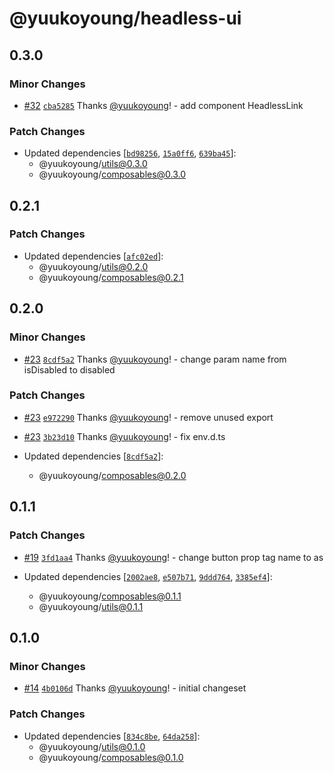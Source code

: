 # @yuukoyoung/headless-ui

## 0.3.0

### Minor Changes

- [#32](https://github.com/yuukoyoung/yuuko-design/pull/32) [`cba5285`](https://github.com/yuukoyoung/yuuko-design/commit/cba52856954b55319afe7a70bae0fcd3227a2429) Thanks [@yuukoyoung](https://github.com/yuukoyoung)! - add component HeadlessLink

### Patch Changes

- Updated dependencies [[`bd98256`](https://github.com/yuukoyoung/yuuko-design/commit/bd98256f8b81b115bd9d0fabac98c34c130f12d9), [`15a0ff6`](https://github.com/yuukoyoung/yuuko-design/commit/15a0ff6c957ed0d496d59e8af6981abfa3046270), [`639ba45`](https://github.com/yuukoyoung/yuuko-design/commit/639ba45eaabadd62f6e19f883763225f0977570b)]:
  - @yuukoyoung/utils@0.3.0
  - @yuukoyoung/composables@0.3.0

## 0.2.1

### Patch Changes

- Updated dependencies [[`afc02ed`](https://github.com/yuukoyoung/yuuko-design/commit/afc02edc0b624ee073a0a6603a5cf8d954aa7725)]:
  - @yuukoyoung/utils@0.2.0
  - @yuukoyoung/composables@0.2.1

## 0.2.0

### Minor Changes

- [#23](https://github.com/yuukoyoung/yuuko-design/pull/23) [`8cdf5a2`](https://github.com/yuukoyoung/yuuko-design/commit/8cdf5a27481df2be1994a6a84443bf23affe88e0) Thanks [@yuukoyoung](https://github.com/yuukoyoung)! - change param name from isDisabled to disabled

### Patch Changes

- [#23](https://github.com/yuukoyoung/yuuko-design/pull/23) [`e972290`](https://github.com/yuukoyoung/yuuko-design/commit/e9722905c80b524e45bb22142259a3bc963e97ab) Thanks [@yuukoyoung](https://github.com/yuukoyoung)! - remove unused export

- [#23](https://github.com/yuukoyoung/yuuko-design/pull/23) [`3b23d10`](https://github.com/yuukoyoung/yuuko-design/commit/3b23d10fee44c74fd37dbbae5930d041e782df48) Thanks [@yuukoyoung](https://github.com/yuukoyoung)! - fix env.d.ts

- Updated dependencies [[`8cdf5a2`](https://github.com/yuukoyoung/yuuko-design/commit/8cdf5a27481df2be1994a6a84443bf23affe88e0)]:
  - @yuukoyoung/composables@0.2.0

## 0.1.1

### Patch Changes

- [#19](https://github.com/yuukoyoung/yuuko-design/pull/19) [`3fd1aa4`](https://github.com/yuukoyoung/yuuko-design/commit/3fd1aa47770d66e10dee16f12469151c66f33f92) Thanks [@yuukoyoung](https://github.com/yuukoyoung)! - change button prop tag name to as

- Updated dependencies [[`2002ae8`](https://github.com/yuukoyoung/yuuko-design/commit/2002ae815f34610630940ebf91ba03b93dbf7c94), [`e507b71`](https://github.com/yuukoyoung/yuuko-design/commit/e507b71dc49b3651280f1c78348913acabd1108b), [`9ddd764`](https://github.com/yuukoyoung/yuuko-design/commit/9ddd764b522de71c09a7d4590b11e1f9e38dd311), [`3385ef4`](https://github.com/yuukoyoung/yuuko-design/commit/3385ef4f2b7f37eb3cc7cb6b6bdaa30bded92719)]:
  - @yuukoyoung/composables@0.1.1
  - @yuukoyoung/utils@0.1.1

## 0.1.0

### Minor Changes

- [#14](https://github.com/yuukoyoung/yuuko-design/pull/14) [`4b0106d`](https://github.com/yuukoyoung/yuuko-design/commit/4b0106d9d3ed42cebd60b322345a86cd600a2f57) Thanks [@yuukoyoung](https://github.com/yuukoyoung)! - initial changeset

### Patch Changes

- Updated dependencies [[`834c8be`](https://github.com/yuukoyoung/yuuko-design/commit/834c8be97e516807e690ff86b2a2eb5672ab9c2c), [`64da258`](https://github.com/yuukoyoung/yuuko-design/commit/64da25853711117e79bb324d4b04e11de2d64b7d)]:
  - @yuukoyoung/utils@0.1.0
  - @yuukoyoung/composables@0.1.0
